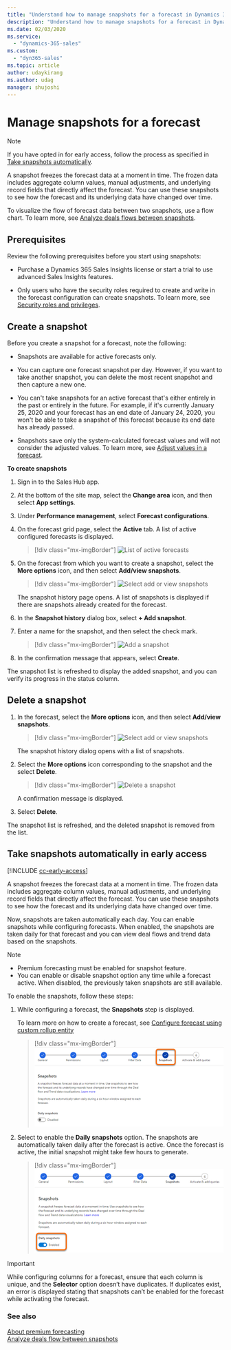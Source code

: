 ```yaml
---
title: "Understand how to manage snapshots for a forecast in Dynamics 365 Sales Insights | MicrosoftDocs"
description: "Understand how to manage snapshots for a forecast in Dynamics 365 Sales Insights"
ms.date: 02/03/2020
ms.service: 
  - "dynamics-365-sales"
ms.custom: 
  - "dyn365-sales"
ms.topic: article
author: udaykirang
ms.author: udag
manager: shujoshi
---
```


# Manage snapshots for a forecast

>[!NOTE]
>If you have opted in for early access, follow the process as specified in [Take snapshots automatically](#take-snapshots-automatically).

A snapshot freezes the forecast data at a moment in time. The frozen data includes aggregate column values, manual adjustments, and underlying record fields that directly affect the forecast. You can use these snapshots to see how the forecast and its underlying data have changed over time.

To visualize the flow of forecast data between two snapshots, use a flow chart. To learn more, see [Analyze deals flows between snapshots](analyze-deals-flow-between-snapshots.md).

## Prerequisites

Review the following prerequisites before you start using snapshots:

-	Purchase a Dynamics 365 Sales Insights license or start a trial to use advanced Sales Insights features.

-	Only users who have the security roles required to create and write in the forecast configuration can create snapshots. To learn more, see [Security roles and privileges](https://docs.microsoft.com/power-platform/admin/security-roles-privileges).

## Create a snapshot

Before you create a snapshot for a forecast, note the following:

-	Snapshots are available for active forecasts only.

-	You can capture one forecast snapshot per day. However, if you want to take another snapshot, you can delete the most recent snapshot and then capture a new one.

-	You can't take snapshots for an active forecast that's either entirely in the past or entirely in the future. For example, if it's currently January 25, 2020 and your forecast has an end date of January 24, 2020, you won't be able to take a snapshot of this forecast because its end date has already passed.

- Snapshots save only the system-calculated forecast values and will not consider the adjusted values. To learn more, see [Adjust values in a forecast](https://docs.microsoft.com/dynamics365/sales-enterprise/adjust-values-in-forecast).

**To create snapshots**

1.	Sign in to the Sales Hub app.

2.	At the bottom of the site map, select the **Change area** icon, and then select **App settings**.

3.	Under **Performance management**, select **Forecast configurations**.

4.	On the forecast grid page, select the **Active** tab. A list of active configured forecasts is displayed.

    > [!div class="mx-imgBorder"]
    > ![List of active forecasts](media/predictive-forecasting-grid-page-active-tab.png "List of active forecasts")

5.	On the forecast from which you want to create a snapshot, select the **More options** icon, and then select **Add/view snapshots**.

    > [!div class="mx-imgBorder"]
    > ![Select add or view snapshots](media/predictive-forecasting-select-add-snapshot.png "Select add or view snapshots")

    The snapshot history page opens. A list of snapshots is displayed if there are snapshots already created for the forecast.

6.	In the **Snapshot history** dialog box, select **+ Add snapshot**.

7.	Enter a name for the snapshot, and then select the check mark.

    > [!div class="mx-imgBorder"]
    > ![Add a snapshot](media/predictive-forecasting-snapshot-take-snapshot.png "Add a snapshot")

8.	In the confirmation message that appears, select **Create**. 

The snapshot list is refreshed to display the added snapshot, and you can verify its progress in the status column.

## Delete a snapshot

1.	In the forecast, select the **More options** icon, and then select **Add/view snapshots**. 

    > [!div class="mx-imgBorder"]
    > ![Select add or view snapshots](media/predictive-forecasting-select-add-snapshot.png "Select add or view snapshots")

    The snapshot history dialog opens with a list of snapshots.

2.	Select the **More options** icon corresponding to the snapshot and the select **Delete**.
 
    > [!div class="mx-imgBorder"]
    > ![Delete a snapshot](media/predictive-forecasting-snapshot-delete-snapshot.png "Delete a snapshot")
 
    A confirmation message is displayed. 

3.	Select **Delete**. 

The snapshot list is refreshed, and the deleted snapshot is removed from the list.

## Take snapshots automatically in early access

[!INCLUDE [cc-early-access](../includes/cc-early-access.md)]

A snapshot freezes the forecast data at a moment in time. The frozen data includes aggregate column values, manual adjustments, and underlying record fields that directly affect the forecast. You can use these snapshots to see how the forecast and its underlying data have changed over time. 

Now, snapshots are taken automatically each day. You can enable snapshots while configuring forecasts. When enabled, the snapshots are taken daily for that forecast and you can view deal flows and trend data based on the snapshots.

>[!NOTE]
>- Premium forecasting must be enabled for snapshot feature.
>- You can enable or disable snapshot option any time while a forecast active. When disabled, the previously taken snapshots are still available.    

To enable the snapshots, follow these steps:

1.	While configuring a forecast, the **Snapshots** step is displayed. 

    To learn more on how to create a forecast, see [Configure forecast using custom rollup entity](https://docs.microsoft.com/dynamics365/sales-enterprise/configure-forecast-using-custom-rollup-entity)
 
    > [!div class="mx-imgBorder"]
    > ![Snapshot configuration step](media/predictive-forecasting-snapshot-configuration-step.png "Snapshot configuration step") 

2.	Select to enable the **Daily snapshots** option. The snapshots are automatically taken daily after the forecast is active. Once the forecast is active, the initial snapshot might take few hours to generate.

    > [!div class="mx-imgBorder"]
    > ![Enable daily snapshot option](media/predictive-forecasting-snapshot-enable-daily.png "Enable daily snapshot option") 
 
>[!IMPORTANT]
>While configuring columns for a forecast, ensure that each column is unique, and the **Selector** option doesn’t have duplicates. If duplicates exist, an error is displayed stating that snapshots can’t be enabled for the forecast while activating the forecast.

### See also

[About premium forecasting](configure-premium-forecasting.md)<br>
[Analyze deals flow between snapshots](analyze-deals-flow-between-snapshots.md)